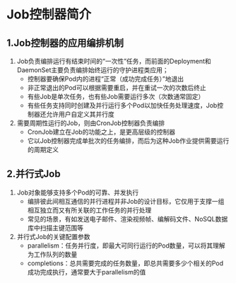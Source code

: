 # Job控制器简介

## 1.Job控制器的应用编排机制

1. Job负责编排运行有结束时间的“一次性”任务，而前面的Deployment和DaemonSet主要负责编排始终运行的守护进程类应用；
   - 控制器要确保Pod内的进程“正常（成功完成任务）”地退出
   - 非正常退出的Pod可以根据需要重启，并在重试一次的次数后终止
   - 有些Job是单次任务，也有些Job需要运行多次（次数通常固定）
   - 有些任务支持同时创建及并行运行多个Pod以加快任务处理速度，Job控制器还允许用户自定义其并行度
2. 需要周期性运行的Job，则由CronJob控制器负责编排
   - CronJob建立在Job的功能之上，是更高层级的控制器
   - 它以Job控制器完成单批次的任务编排，而后为这种Job作业提供需要运行的周期定义

## 2.并行式Job

1. Job对象能够支持多个Pod的可靠、并发执行
   - 编排彼此间相互通信的并行进程并非Job的设计目标，它仅用于支撑一组相互独立而又有所关联的工作任务的并行处理
   - 常见的场景，有如发送电子邮件、渲染视频帧、编解码文件、NoSQL数据库中扫描主键范围等
2. 并行式Job的关键配置参数
   - parallelism：任务并行度，即最大可同行运行的Pod数量，可以将其理解为工作队列的数量
   - completions：总共需要完成的任务数量，即总共需要多少个相关的Pod成功完成执行，通常要大于parallelism的值